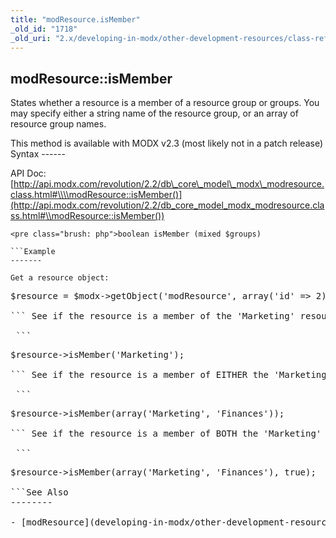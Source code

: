 ```yaml
---
title: "modResource.isMember"
_old_id: "1718"
_old_uri: "2.x/developing-in-modx/other-development-resources/class-reference/modresource/modresource.ismember"
---
```


modResource::isMember
---------------------

 States whether a resource is a member of a resource group or groups. You may specify either a string name of the resource group, or an array of resource group names.

<div class="info"> This method is available with MODX v2.3 (most likely not in a patch release) </div>Syntax
------

 API Doc: [http://api.modx.com/revolution/2.2/db\_core\_model\_modx\_modresource.class.html#\\\\modResource::isMember()](http://api.modx.com/revolution/2.2/db_core_model_modx_modresource.class.html#\\modResource::isMember())

 ```
<pre class="brush: php">boolean isMember (mixed $groups)

```Example
-------

 Get a resource object:

 ```
<pre class="brush: php">$resource = $modx->getObject('modResource', array('id' => 2));

``` See if the resource is a member of the 'Marketing' resource group:

 ```
<pre class="brush: php">$resource->isMember('Marketing');

``` See if the resource is a member of EITHER the 'Marketing' or 'Finances' resource group.

 ```
<pre class="brush: php">$resource->isMember(array('Marketing', 'Finances'));

``` See if the resource is a member of BOTH the 'Marketing' and 'Finances' resource group (by default it's enough to be in one resource group to get back true).

 ```
<pre class="brush: php">$resource->isMember(array('Marketing', 'Finances'), true);

```See Also
--------

- [modResource](developing-in-modx/other-development-resources/class-reference/modresource "modResource")